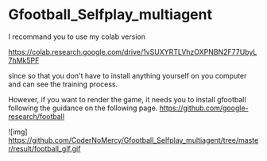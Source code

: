 # Gfootball_Selfplay_multiagent
I recommand you to use my colab version

https://colab.research.google.com/drive/1vSUXYRTLVhzOXPNBN2F77UbyL7hMk5PF

since so that you don't have to install anything yourself on you computer and can see the training process.

However, if you want to render the game, it needs you to install gfootball following the guidance on the following page.
https://github.com/google-research/football

![img] https://github.com/CoderNoMercy/Gfootball_Selfplay_multiagent/tree/master/result/football_gif.gif
